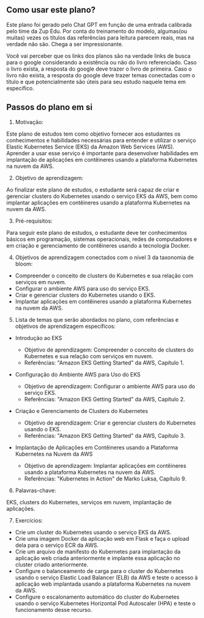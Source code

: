 
## Como usar este plano?

Este plano foi gerado pelo Chat GPT em função de uma entrada calibrada pelo time da Zup Edu. Por conta do treinamento do modelo, algumas(ou muitas) vezes os títulos das referências para leitura parecem reais, mas na verdade não são. Chega a ser impressionante. 

Você vai perceber que os links dos planos são na verdade links de busca para o google considerando a existência ou não do livro referenciado. Caso o livro exista, a resposta do google deve trazer o livro de primeira. Caso o livro não exista, a resposta do google deve trazer temas conectadas com o título e que potencialmente são úteis para seu estudo naquele tema em específico. 

## Passos do plano em si

1. Motivação:

Este plano de estudos tem como objetivo fornecer aos estudantes os conhecimentos e habilidades necessárias para entender e utilizar o serviço Elastic Kubernetes Service (EKS) da Amazon Web Services (AWS). Aprender a usar esse serviço é importante para desenvolver habilidades em implantação de aplicações em contêineres usando a plataforma Kubernetes na nuvem da AWS.

2. Objetivo de aprendizagem:

Ao finalizar este plano de estudos, o estudante será capaz de criar e gerenciar clusters do Kubernetes usando o serviço EKS da AWS, bem como implantar aplicações em contêineres usando a plataforma Kubernetes na nuvem da AWS.

3. Pré-requisitos:

Para seguir este plano de estudos, o estudante deve ter conhecimentos básicos em programação, sistemas operacionais, redes de computadores e em criação e gerenciamento de contêineres usando a tecnologia Docker.

4. Objetivos de aprendizagem conectados com o nível 3 da taxonomia de bloom:

- Compreender o conceito de clusters do Kubernetes e sua relação com serviços em nuvem.
- Configurar o ambiente AWS para uso do serviço EKS.
- Criar e gerenciar clusters do Kubernetes usando o EKS.
- Implantar aplicações em contêineres usando a plataforma Kubernetes na nuvem da AWS.

5. Lista de temas que serão abordados no plano, com referências e objetivos de aprendizagem específicos:

- Introdução ao EKS
  - Objetivo de aprendizagem: Compreender o conceito de clusters do Kubernetes e sua relação com serviços em nuvem.
  - Referências: "Amazon EKS Getting Started" da AWS, Capítulo 1.

- Configuração do Ambiente AWS para Uso do EKS
  - Objetivo de aprendizagem: Configurar o ambiente AWS para uso do serviço EKS.
  - Referências: "Amazon EKS Getting Started" da AWS, Capítulo 2.

- Criação e Gerenciamento de Clusters do Kubernetes
  - Objetivo de aprendizagem: Criar e gerenciar clusters do Kubernetes usando o EKS.
  - Referências: "Amazon EKS Getting Started" da AWS, Capítulo 3.

- Implantação de Aplicações em Contêineres usando a Plataforma Kubernetes na Nuvem da AWS
  - Objetivo de aprendizagem: Implantar aplicações em contêineres usando a plataforma Kubernetes na nuvem da AWS.
  - Referências: "Kubernetes in Action" de Marko Luksa, Capítulo 9.

6. Palavras-chave:

EKS, clusters do Kubernetes, serviços em nuvem, implantação de aplicações.

7. Exercícios:

- Crie um cluster do Kubernetes usando o serviço EKS da AWS.
- Crie uma imagem Docker da aplicação web em Flask e faça o upload dela para o serviço ECR da AWS.
- Crie um arquivo de manifesto do Kubernetes para implantação da aplicação web criada anteriormente e implante essa aplicação no cluster criado anteriormente.
- Configure o balanceamento de carga para o cluster do Kubernetes usando o serviço Elastic Load Balancer (ELB) da AWS e teste o acesso à aplicação web implantada usando a plataforma Kubernetes na nuvem da AWS.
- Configure o escalonamento automático do cluster do Kubernetes usando o serviço Kubernetes Horizontal Pod Autoscaler (HPA) e teste o funcionamento desse recurso.